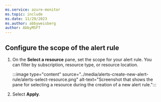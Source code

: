 ```yaml
---
ms.service: azure-monitor
ms.topic: include
ms.date: 11/29/2023
ms.author: abbyweisberg
author: AbbyMSFT
---
```


## Configure the scope of the alert rule

1. On the **Select a resource** pane, set the scope for your alert rule. You can filter by subscription, resource type, or resource location.

    :::image type="content" source="../media/alerts-create-new-alert-rule/alerts-select-resource.png" alt-text="Screenshot that shows the pane for selecting a resource during the creation of a new alert rule.":::

1. Select **Apply**.
